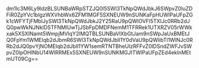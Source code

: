 dm1lc3M6Ly9ldzBLSUNBaWRpSTZJQ0l5SWl3TkNpQWdJbkJ6SWpvZ0luZDFiR0ZpYVc1blgzWXVhbWx6ZFM1MGF5SXNEUW9nSUNKaFpHUWlPaUFpZGk1cWFYTjFMblJySWl3TkNpQWdJbkJ2Y25RaU9pQWlOVFl5TXlJc0RRb2dJQ0pwWkNJNklDSTFNMlUwTjJSbFpDMDFNemM1TFRRek1UTXRZV05rWWkxak5XSXlNamt5WmpjMVlqY2lMQTBLSUNBaVlXbGtJam9nSWpJaUxBMEtJQ0FpYm1WMElqb2dJbmR6SWl3TkNpQWdJblI1Y0dVaU9pQWlibTl1WlNJc0RRb2dJQ0pvYjNOMElqb2dJbll1YW1semRTNTBheUlzRFFvZ0lDSndZWFJvSWpvZ0lpOHlNbU14WlRRMEx5SXNEUW9nSUNKMGJITWlPaUFpZEd4eklnMEtmUT09Cg==

